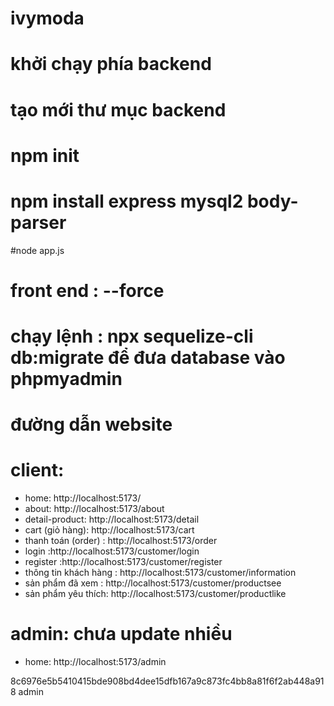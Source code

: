 # ivymoda

# khởi chạy phía backend
# tạo mới thư mục backend
# npm init 
# npm install express mysql2 body-parser
#node app.js

# front end : --force
# chạy lệnh : npx sequelize-cli db:migrate để đưa database vào phpmyadmin

# đường dẫn website

# client:
- home: http://localhost:5173/
- about: http://localhost:5173/about
- detail-product: http://localhost:5173/detail
- cart (giỏ hàng): http://localhost:5173/cart
- thanh toán (order) : http://localhost:5173/order
- login :http://localhost:5173/customer/login
- register :http://localhost:5173/customer/register
- thông tin khách hàng : http://localhost:5173/customer/information
- sản phẩm đã xem : http://localhost:5173/customer/productsee
- sản phẩm yêu thích: http://localhost:5173/customer/productlike

# admin: chưa update nhiều
- home: http://localhost:5173/admin

8c6976e5b5410415bde908bd4dee15dfb167a9c873fc4bb8a81f6f2ab448a918
admin

